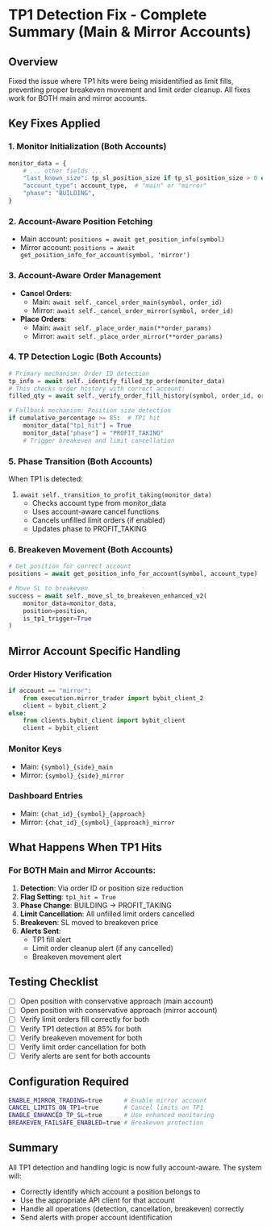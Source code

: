 # TP1 Detection Fix - Complete Summary (Main & Mirror Accounts)

## Overview
Fixed the issue where TP1 hits were being misidentified as limit fills, preventing proper breakeven movement and limit order cleanup. All fixes work for BOTH main and mirror accounts.

## Key Fixes Applied

### 1. Monitor Initialization (Both Accounts)
```python
monitor_data = {
    # ... other fields ...
    "last_known_size": tp_sl_position_size if tp_sl_position_size > 0 else Decimal("0"),
    "account_type": account_type,  # "main" or "mirror"
    "phase": "BUILDING",
}
```

### 2. Account-Aware Position Fetching
- Main account: `positions = await get_position_info(symbol)`
- Mirror account: `positions = await get_position_info_for_account(symbol, 'mirror')`

### 3. Account-Aware Order Management
- **Cancel Orders**:
  - Main: `await self._cancel_order_main(symbol, order_id)`
  - Mirror: `await self._cancel_order_mirror(symbol, order_id)`
- **Place Orders**:
  - Main: `await self._place_order_main(**order_params)`
  - Mirror: `await self._place_order_mirror(**order_params)`

### 4. TP Detection Logic (Both Accounts)
```python
# Primary mechanism: Order ID detection
tp_info = await self._identify_filled_tp_order(monitor_data)
# This checks order history with correct account:
filled_qty = await self._verify_order_fill_history(symbol, order_id, order_account)

# Fallback mechanism: Position size detection
if cumulative_percentage >= 85:  # TP1 hit
    monitor_data["tp1_hit"] = True
    monitor_data["phase"] = "PROFIT_TAKING"
    # Trigger breakeven and limit cancellation
```

### 5. Phase Transition (Both Accounts)
When TP1 is detected:
1. `await self._transition_to_profit_taking(monitor_data)`
   - Checks account type from monitor_data
   - Uses account-aware cancel functions
   - Cancels unfilled limit orders (if enabled)
   - Updates phase to PROFIT_TAKING

### 6. Breakeven Movement (Both Accounts)
```python
# Get position for correct account
positions = await get_position_info_for_account(symbol, account_type)

# Move SL to breakeven
success = await self._move_sl_to_breakeven_enhanced_v2(
    monitor_data=monitor_data,
    position=position,
    is_tp1_trigger=True
)
```

## Mirror Account Specific Handling

### Order History Verification
```python
if account == "mirror":
    from execution.mirror_trader import bybit_client_2
    client = bybit_client_2
else:
    from clients.bybit_client import bybit_client
    client = bybit_client
```

### Monitor Keys
- Main: `{symbol}_{side}_main`
- Mirror: `{symbol}_{side}_mirror`

### Dashboard Entries
- Main: `{chat_id}_{symbol}_{approach}`
- Mirror: `{chat_id}_{symbol}_{approach}_mirror`

## What Happens When TP1 Hits

### For BOTH Main and Mirror Accounts:
1. **Detection**: Via order ID or position size reduction
2. **Flag Setting**: `tp1_hit = True`
3. **Phase Change**: BUILDING → PROFIT_TAKING
4. **Limit Cancellation**: All unfilled limit orders cancelled
5. **Breakeven**: SL moved to breakeven price
6. **Alerts Sent**:
   - TP1 fill alert
   - Limit order cleanup alert (if any cancelled)
   - Breakeven movement alert

## Testing Checklist
- [ ] Open position with conservative approach (main account)
- [ ] Open position with conservative approach (mirror account)
- [ ] Verify limit orders fill correctly for both
- [ ] Verify TP1 detection at 85% for both
- [ ] Verify breakeven movement for both
- [ ] Verify limit order cancellation for both
- [ ] Verify alerts are sent for both accounts

## Configuration Required
```bash
ENABLE_MIRROR_TRADING=true      # Enable mirror account
CANCEL_LIMITS_ON_TP1=true       # Cancel limits on TP1
ENABLE_ENHANCED_TP_SL=true      # Use enhanced monitoring
BREAKEVEN_FAILSAFE_ENABLED=true # Breakeven protection
```

## Summary
All TP1 detection and handling logic is now fully account-aware. The system will:
- Correctly identify which account a position belongs to
- Use the appropriate API client for that account
- Handle all operations (detection, cancellation, breakeven) correctly
- Send alerts with proper account identification